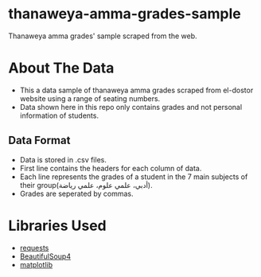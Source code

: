 # thanaweya-amma-grades-sample
Thanaweya amma grades' sample scraped from the web.

# About The Data
* This a data sample of thanaweya amma grades scraped from el-dostor website using a range of seating numbers.
* Data shown here in this repo only contains grades and not personal information of students.


## Data Format
* Data is stored in .csv files.
* First line contains the headers for each column of data.
* Each line represents the grades of a student in the 7 main subjects of their group(أدبي، علمي علوم، علمي رياضة).
* Grades are seperated by commas.

# Libraries Used
* [requests](https://pypi.org/project/requests/)
* [BeautifulSoup4](https://pypi.org/project/beautifulsoup4/)
* [matplotlib](https://pypi.org/project/matplotlib/)
